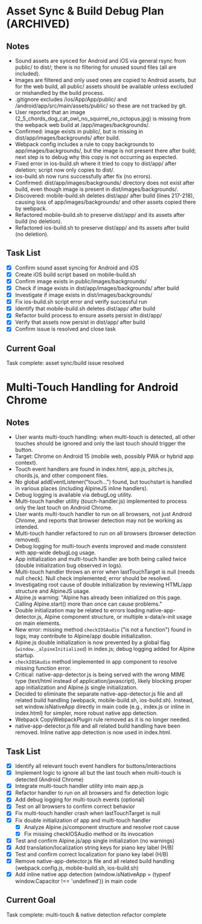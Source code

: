# Asset Sync & Build Debug Plan (ARCHIVED)

## Notes
- Sound assets are synced for Android and iOS via general rsync from public/ to dist/; there is no filtering for unused sound files (all are included).
- Images are filtered and only used ones are copied to Android assets, but for the web build, all public/ assets should be available unless excluded or mishandled by the build process.
- .gitignore excludes /ios/App/App/public/ and /android/app/src/main/assets/public/ so these are not tracked by git.
- User reported that an image (2_5_chords_dog_cat_owl_no_squirrel_no_octopus.jpg) is missing from the webpack web build at /app/images/backgrounds/.
- Confirmed: image exists in public/, but is missing in dist/app/images/backgrounds/ after build.
- Webpack config includes a rule to copy backgrounds to app/images/backgrounds/, but the image is not present there after build; next step is to debug why this copy is not occurring as expected.
- Fixed error in ios-build.sh where it tried to copy to dist/app/ after deletion; script now only copies to dist/.
- ios-build.sh now runs successfully after fix (no errors).
- Confirmed: dist/app/images/backgrounds/ directory does not exist after build, even though image is present in dist/images/backgrounds/.
- Discovered: mobile-build.sh deletes dist/app/ after build (lines 217-218), causing loss of app/images/backgrounds/ and other assets copied there by webpack.
- Refactored mobile-build.sh to preserve dist/app/ and its assets after build (no deletion).
- Refactored ios-build.sh to preserve dist/app/ and its assets after build (no deletion).

## Task List
- [x] Confirm sound asset syncing for Android and iOS
- [x] Create iOS build script based on mobile-build.sh
- [x] Confirm image exists in public/images/backgrounds/
- [x] Check if image exists in dist/app/images/backgrounds/ after build
- [x] Investigate if image exists in dist/images/backgrounds/
- [x] Fix ios-build.sh script error and verify successful run
- [x] Identify that mobile-build.sh deletes dist/app/ after build
- [x] Refactor build process to ensure assets persist in dist/app/
- [x] Verify that assets now persist in dist/app/ after build
- [x] Confirm issue is resolved and close task

## Current Goal
Task complete: asset sync/build issue resolved

# Multi-Touch Handling for Android Chrome

## Notes
- User wants multi-touch handling: when multi-touch is detected, all other touches should be ignored and only the last touch should trigger the button.
- Target: Chrome on Android 15 (mobile web, possibly PWA or hybrid app context).
- Touch event handlers are found in index.html, app.js, pitches.js, chords.js, and other component files.
- No global addEventListener("touch...") found, but touchstart is handled in various places (including AlpineJS inline handlers).
- Debug logging is available via debugLog utility.
- Multi-touch handler utility (touch-handler.js) implemented to process only the last touch on Android Chrome.
- User wants multi-touch handler to run on all browsers, not just Android Chrome, and reports that browser detection may not be working as intended.
- Multi-touch handler refactored to run on all browsers (browser detection removed).
- Debug logging for multi-touch events improved and made consistent with app-wide debugLog usage.
- App initialization and multi-touch handler are both being called twice (double initialization bug observed in logs).
- Multi-touch handler throws an error when lastTouchTarget is null (needs null check). Null check implemented; error should be resolved.
- Investigating root cause of double initialization by reviewing HTML/app structure and AlpineJS usage.
- Alpine.js warning: "Alpine has already been initialized on this page. Calling Alpine.start() more than once can cause problems."
- Double initialization may be related to errors loading native-app-detector.js, Alpine component structure, or multiple x-data/x-init usage on main elements.
- New error: missing method `checkIOSAudio` ("is not a function") found in logs; may contribute to Alpine/app double initialization.
- Alpine.js double initialization is now prevented by a global flag (`window._alpineInitialized`) in index.js; debug logging added for Alpine startup.
- `checkIOSAudio` method implemented in app component to resolve missing function error.
- Critical: native-app-detector.js is being served with the wrong MIME type (text/html instead of application/javascript), likely blocking proper app initialization and Alpine.js single initialization.
- Decided to eliminate the separate native-app-detector.js file and all related build handling (webpack, mobile-build.sh, ios-build.sh). Instead, set window.isNativeApp directly in main code (e.g., index.js or inline in index.html) for simpler, more robust native app detection.
- Webpack CopyWebpackPlugin rule removed as it is no longer needed.
- native-app-detector.js file and all related build handling have been removed. Inline native app detection is now used in index.html.

## Task List
- [x] Identify all relevant touch event handlers for buttons/interactions
- [x] Implement logic to ignore all but the last touch when multi-touch is detected (Android Chrome)
- [x] Integrate multi-touch handler utility into main app.js
- [x] Refactor handler to run on all browsers and fix detection logic
- [x] Add debug logging for multi-touch events (optional)
- [x] Test on all browsers to confirm correct behavior
- [x] Fix multi-touch handler crash when lastTouchTarget is null
- [x] Fix double initialization of app and multi-touch handler
  - [x] Analyze Alpine.js/component structure and resolve root cause
  - [x] Fix missing checkIOSAudio method or its invocation
- [x] Test and confirm Alpine.js/app single initialization (no warnings)
- [x] Add translation/localization string keys for piano key label (H/B)
- [x] Test and confirm correct localization for piano key label (H/B)
- [x] Remove native-app-detector.js file and all related build handling (webpack.config.js, mobile-build.sh, ios-build.sh)
- [x] Add inline native app detection (window.isNativeApp = (typeof window.Capacitor !== 'undefined')) in main code

## Current Goal
Task complete: multi-touch & native detection refactor complete
